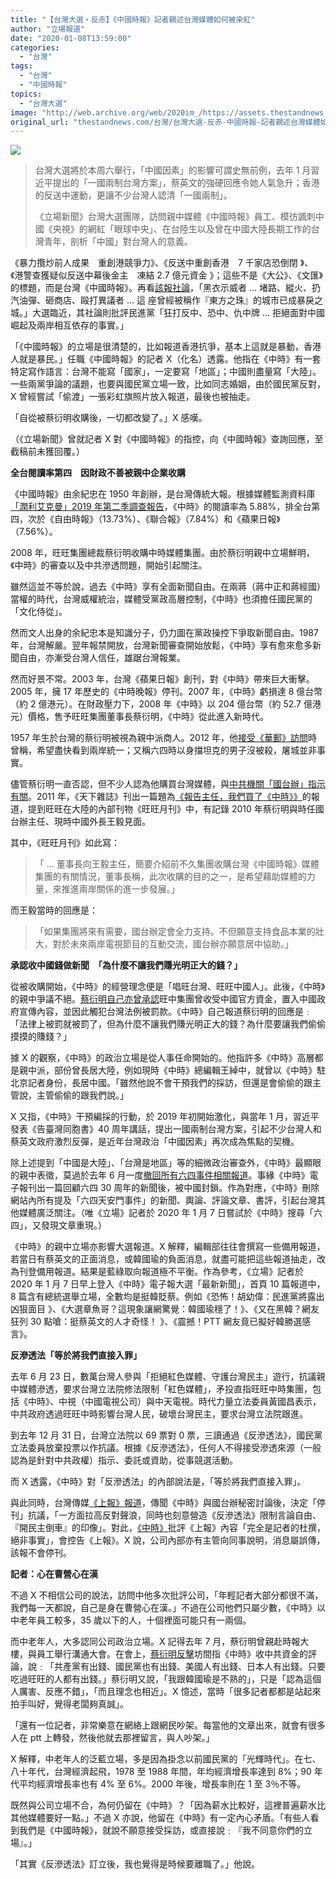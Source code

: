 ```yaml
---
title: "【台灣大選・反赤】《中國時報》記者親述台灣媒體如何被染紅"
author: "立場報道"
date: "2020-01-08T13:59:00"
categories:
  - "台灣"
tags:
  - "台灣"
  - "中國時報"
topics:
  - "台灣大選"
image: "http://web.archive.org/web/2020im_/https://assets.thestandnews.com/media/photos/Untitled-1-10_KWMXq_ilGYJ_ECKb57q.png"
original_url: "thestandnews.com/台灣/台灣大選-反赤-中國時報-記者親述台灣媒體如何被染紅"
---
```

![](http://web.archive.org/web/2020im_/https://assets.thestandnews.com/media/photos/Untitled-1-10_KWMXq_ilGYJ_ECKb57q.png)

> 台灣大選將於本周六舉行，「中國因素」的影響可謂史無前例，去年 1 月習近平提出的「一國兩制台灣方案」，蔡英文的強硬回應令她人氣急升；香港的反送中運動，更讓不少台灣人認清「一國兩制」。
> 
> 《立場新聞》台灣大選團隊，訪問親中媒體《中國時報》員工、模彷諷刺中國《央視》的網紅「眼球中央」、在台陸生以及曾在中國大陸長期工作的台灣青年，剖析「中國」對台灣人的意義。

《暴力攬炒前人成果　重創港競爭力》、《反送中重創香港　7 千家店恐倒閉 》、《港警查獲疑似反送中幕後金主　凍結 2.7 億元資金 》；這些不是《大公》、《文匯》的標題，而是台灣《中國時報》。再看[該報社論](http://web.archive.org/web/20210929063823/https://www.chinatimes.com/newspapers/20191118000635-260109?chdtv)，「黑衣示威者 ... 堵路、縱火、扔汽油彈、砸商店、毆打異議者 ... 這 座曾經被稱作『東方之珠』的城市已成暴戾之城。」大選臨近，其社論則批評民進黨「狂打反中、恐中、仇中牌 … 拒絕面對中國崛起及兩岸相互依存的事實。」

「《中國時報》的立場是很清楚的，比如報道香港抗爭，基本上這就是暴動，香港人就是暴民。」任職《中國時報》的記者 X（化名）透露。他指在《中時》有一套特定寫作語言：台灣不能寫「國家」，一定要寫「地區」；中國則盡量寫「大陸」。一些兩黨爭論的議題，也要與國民黨立場一致，比如同志婚姻，由於國民黨反對，X 曾經嘗試「偷渡」一張彩虹旗照片放入報道，最後也被抽走。

「自從被蔡衍明收購後，一切都改變了。」X 感嘆。

（《立場新聞》曾就記者 X 對《中國時報》的指控，向《中國時報》查詢回應，至截稿前未獲回覆。）

**全台閱讀率第四　因財政不善被親中企業收購**

《中國時報》由余紀忠在 1950 年創辦，是台灣傳統大報。根據媒體監測資料庫[「潤利艾克曼」2019 年第二季調查報告](http://web.archive.org/web/20210929063823/http://www.xkm.com.tw/HTML/report/rngresearch/2018Q4RNMM.pdf)，《中時》的閱讀率為 5.88%，排全台第四，次於《自由時報》（13.73%）、《聯合報》（7.84%）和《蘋果日報》（7.56%）。

2008 年，旺旺集團總裁蔡衍明收購中時媒體集團。由於蔡衍明親中立場鮮明，《中時》的審查以及中共滲透問題，開始引起關注。

雖然這並不等於說，過去《中時》享有全面新聞自由。在兩蔣（蔣中正和蔣經國）當權的時代，台灣威權統治，媒體受黨政高層控制，《中時》也須擔任國民黨的「文化侍從」。

然而文人出身的余紀忠本是知識分子，仍力圖在黨政操控下爭取新聞自由。1987 年，台灣解嚴。翌年報禁開放，台灣新聞審查開始放鬆，《中時》享有愈來愈多新聞自由，亦漸受台灣人信任，雄踞台灣報業。

然而好景不常。2003 年，台灣《蘋果日報》創刊，對《中時》帶來巨大衝擊。2005 年，擁 17 年歷史的《中時晚報》停刊。2007 年，《中時》虧損達 8 億台幣（約 2 億港元）。在財政壓力下，2008 年《中時》以 204 億台幣（約 52.7 億港元）價格，售予旺旺集團董事長蔡衍明，《中時》從此進入新時代。

1957 年生於台灣的蔡衍明被視為親中派商人。2012 年，他[接受《華郵》訪問](http://web.archive.org/web/20210929063823/https://www.washingtonpost.com/world/asia_pacific/tycoon-prods-taiwan-closer-to-china/2012/01/20/gIQAhswmFQ_story.html)時曾稱，希望盡快看到兩岸統一；又稱六四時以身擋坦克的男子沒被殺，屠城並非事實。

儘管蔡衍明一直否認，但不少人認為他購買台灣媒體，與[中共機關「國台辦」指示有關](http://web.archive.org/web/20210929063823/https://www.chinatimes.com/realtimenews/20190825001736-260407?chdtv)。2011 年，《天下雜誌》刊出一篇題為[《報告主任，我們買了《中時》》](http://web.archive.org/web/20210929063823/https://www.cw.com.tw/article/article.action?id=5001838)的報道，提到旺旺在大陸的內部刊物《旺旺月刊》中，有記錄 2010 年蔡衍明與時任國台辦主任、現時中國外長王毅見面。

其中，《旺旺月刊》如此寫：

> 「 ... 董事長向王毅主任，簡要介紹前不久集團收購台灣《中國時報》媒體集團的有關情況，董事長稱，此次收購的目的之一，是希望藉助媒體的力量，來推進兩岸關係的進一步發展。」

而王毅當時的回應是：

> 「如果集團將來有需要，國台辦定會全力支持。不但願意支持食品本業的壯大，對於未來兩岸電視節目的互動交流，國台辦亦願意居中協助。」

**承認收中國錢做新聞　「為什麼不讓我們賺光明正大的錢？」**

從被收購開始，《中時》的經營理念便是「唱旺台灣、旺旺中國人」。此後，《中時》的親中爭議不絕。[蔡衍明自己亦曾承認](http://web.archive.org/web/20210929063823/https://www.chinatimes.com/newspapers/20120508000388-260102?chdtv)旺中集團曾收受中國官方資金，置入中國政府宣傳內容，並因此觸犯台灣法例被罰款。《中時》自己報道蔡衍明的回應是﹕「法律上被罰就被罰了，但為什麼不讓我們賺光明正大的錢？為什麼要讓我們偷偷摸摸的賺錢？」

據 X 的觀察，《中時》的政治立場是從人事任命開始的。他指許多《中時》高層都是親中派，部份曾長居大陸，例如現時《中時》總編輯王綽中，就曾以《中時》駐北京記者身份，長居中國。「雖然他說不會干預我們的採訪，但還是會偷偷的跟主管說，主管偷偷的跟我們說。」

X 又指，《中時》干預編採的行動，於 2019 年初開始激化，與當年 1 月，習近平發表《告臺灣同胞書》40 周年講話，提出一國兩制台灣方案，引起不少台灣人和蔡英文政府激烈反彈，是近年台灣政治「中國因素」再次成為焦點的契機。

除上述提到「中國是大陸」、「台灣是地區」等的細微政治審查外，《中時》最顯眼的親中表徵，莫過於去年 6 月一度[撤回所有六四事件相關報道](http://web.archive.org/web/20210929063823/https://www.storm.mg/article/1379643)。事緣《中時》電子報刊出一篇回顧六四 30 周年的新聞後，被中國封鎖。作為對應，《中時》刪除網站內所有提及「六四天安門事件」的新聞、輿論、評論文章、書評，引起台灣其他媒體廣泛關注。（唯《立場》記者於 2020 年 1 月 7 日嘗試於《中時》搜尋「六四」，又發現文章重現。）

《中時》的親中立場亦影響大選報道。X 解釋，編輯部往往會撰寫一些備用報道，若當日有蔡英文的正面消息，或韓國瑜的負面消息，就盡可能把這些報道抽走，改為刊登備用報道。結果是藍綠取向報道極不平衡。作為參考，《立場》記者於 2020 年 1 月 7 日早上登入《中時》電子報大選「最新新聞」，首頁 10 篇報道中，8 篇含有總統選舉立場，全數均是挺韓貶蔡。例如《恐怖！胡幼偉：民進黨將露出凶狠面目 》、《大選章魚哥？這現象讓網驚覺：韓國瑜穩了！》、《又在黑韓？網友狂列 30 點嗆：挺蔡英文的人才奇怪！ 》、《震撼！PTT 網友竟已擬好韓勝選感言》。

**反滲透法「等於將我們直接入罪」**

去年 6 月 23 日，數萬台灣人參與「拒絕紅色媒體、守護台灣民主」遊行，抗議親中媒體滲透，要求台灣立法院修法限制「紅色媒體」，矛投直指旺旺中時集團，包括《中時》、中視（中國電視公司）與中天電視。時代力量立法委員黃國昌表示，中共政府透過旺旺中時影響台灣人民，破壞台灣民主，要求台灣立法院跟進。

到去年 12 月 31 日，台灣立法院以 69 票對 0 票，三讀通過《反滲透法》，國民黨立法委員放棄投票以作抗議。根據《反滲透法》，任何人不得接受滲透來源（一般認為是針對中共政權）指示、委託或資助，從事競選活動。

而 X 透露，《中時》對「反滲透法」的內部說法是，「等於將我們直接入罪」。

與此同時，台灣傳媒[《上報》報道](http://web.archive.org/web/20210929063823/https://www.upmedia.mg/news_info.php?SerialNo=78613)，傳聞《中時》與國台辦秘密討論後，決定「停刊」抗議，「一方面拉高反對聲浪，同時也刻意營造《反滲透法》限制言論自由、『開民主倒車』的印像」。對此，[《中時》](http://web.archive.org/web/20210929063823/https://www.chinatimes.com/realtimenews/20191231005087-260407?chdtv)批評《上報》內容「完全是記者的杜撰，絕非事實」，會控告《上報》。X 說，公司內部亦有主管向同事說明，消息屬誤傳，該報不會停刊。

**記者：心在曹營心在漢**

不過 X 不相信公司的說法，訪問中他多次批評公司，「年輕記者大部分都很不滿，我們每一天都說，自己是身在曹營心在漢。」不過在公司他們只屬少數，《中時》以中老年員工較多，35 歲以下的人，十個裡面可能只有一兩個。

而中老年人，大多認同公司政治立場。X 記得去年 7 月，蔡衍明曾親赴時報大樓，與員工舉行溝通大會。在會上，[蔡衍明反擊](http://web.archive.org/web/20210929063823/https://www.msn.com/zh-tw/news/national/%E6%97%BA%E8%91%A3%E8%94%A1%E8%A1%8D%E6%98%8E%E8%A7%A3%E9%87%8B%E5%92%8C%E9%9F%93%E5%9C%8B%E7%91%9C%E9%97%9C%E4%BF%82-%E6%AC%A3%E8%B3%9E%E4%BB%96%E6%95%A2%E8%AC%9B%E7%9C%9F%E8%A9%B1/ar-AAGiKOi?li=AA4REf&sa=U&ved=0CCgQFjADahUKEwjexrLTqrLIAhXEOz4KHSq_BBc&usg=AFQjCNGkvyqq8GAbgp3umoq2AqGGdZMKGw)坊間指《中時》收中共資金的評論，說﹕「共產黨有出錢、國民黨也有出錢、美國人有出錢、日本人有出錢。只要吃過旺旺的人都有出錢。」蔡衍明又說，「我跟韓國瑜是不熟的」，只是「認為這個人厲害、反應不錯」，「而且理念也相近」。X 憶述，當時「很多記者都都是站起來拍手叫好，覺得老闆夠真誠」。

「還有一位記者，非常樂意在網絡上跟網民吵架。每當他的文章出來，就會有很多人在 ptt 上轉發，然後他就去那裡留言，與人吵架。」

X 解釋，中老年人的泛藍立場，多是因為掛念以前國民黨的「光輝時代」。在七、八十年代，台灣經濟起飛，1978 至 1988 年間，年均經濟增長率達到 8%；90 年代平均經濟增長率也有 4% 至 6%。2000 年後，增長率則在 1 至 3％不等。

既然與公司立場不合，為何仍留在《中時》？「因為薪水比較好，這裡普遍薪水比其他媒體要好一點。」不過 X 亦說，他留在《中時》有一定內心矛盾。「有些人看到我們是《中國時報》，就說不願意接受採訪，或直接說﹕『我不同意你們的立場』。」

「其實《反滲透法》訂立後，我也覺得是時候要離職了。」他說。